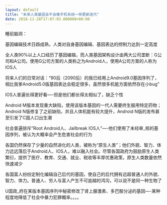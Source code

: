 ```yaml
---
layout: default
title: "未来人类基因会不会像手机系统一样更新迭代"
date: 2018-11-28T17:07:03.000000+00:00
---
```


睡前脑洞：

基因编辑技术日趋成熟，人类对自身基因编辑、基因表达的控制力达到一定高度

全人类90%以上人口经历了基因编辑，而人类基因架构设计由两大公司垄断：G公司和A公司。使用G公司方案的人类称之为Android人，使用A公司方案的人称为IOS人

将来人们的日常对话：“90后（2090后）的我已经用上Android9.0基因序列了，相比我爹Android5.0版基因表达会稳定很多，虽然很多机能方面依然存在小bug”

IOS人普遍长得更好看—-但是他们都长得太相似了，缺乏个性

Android M版本发现重大缺陷，使用该版本基因的一代人需要终生服用特定药物；Android N版修复了之前缺陷，并且人体机能有较大提升，Android N版的发布甚至引发了C国人口出生潮

社会普遍排斥”Root Android人、Jailbreak IOS人”—-他们使用了未经审_核的基因序列，被认为大概率会产生危害社会的行为

各国仍然保存了少量的自然进化的人类，被称为“原生人类”；他们外貌、智力、体力远远落后于Android人、IOS人，难以融入社会。尽管各国政府为鼓励原生人类繁衍，提供了医疗、教育、交通、就业、税收等丰厚优惠政策，原生人类数量依然快速减少

各国富人纷纷定制化编辑自己后代的基因，使自己的后代拥有远超普通人的外貌、智力、体力。普通人、穷人与富人产生不可逾越的鸿沟，可以说不是同一种生物了

U国政_府在某版本基因序列中秘密修改了肾上腺激素、多巴胺分泌的基因—-某种程度地降低了社会中暴力犯罪概率。。。。

